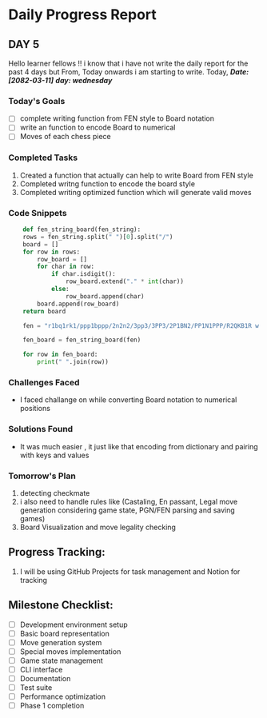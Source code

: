 # Daily Progress Report

## DAY 5
Hello learner fellows !! i know that i have not write the daily report for the past 4 days but From, Today onwards i am starting to write. Today, ***Date: [2082-03-11]*** ***day: wednesday***

### Today's Goals
- [ ] complete writing function from FEN style to Board notation
- [ ] write an function to encode Board to numerical
- [ ] Moves of each chess piece 

### Completed Tasks
1. Created a function that actually can help to write Board from FEN style
2. Completed writng function to encode the board style
3. Completed writing optimized function which will generate valid moves

### Code Snippets
```python
    def fen_string_board(fen_string):
    rows = fen_string.split(" ")[0].split("/")
    board = []
    for row in rows:
        row_board = []
        for char in row:
            if char.isdigit():
                row_board.extend("." * int(char))
            else:
                row_board.append(char)
        board.append(row_board)
    return board

    fen = "r1bq1rk1/ppp1bppp/2n2n2/3pp3/3PP3/2P1BN2/PP1N1PPP/R2QKB1R w KQ - 0 8"

    fen_board = fen_string_board(fen)

    for row in fen_board:
        print(" ".join(row))
```

### Challenges Faced
- I faced challange on while converting Board notation to numerical positions

### Solutions Found
- It was much easier , it just like that encoding from dictionary and pairing with keys and values

### Tomorrow's Plan
1. detecting checkmate
2. i also need to handle rules like (Castaling, En passant, Legal move generation considering game state, PGN/FEN parsing and saving games) 
3. Board Visualization and move legality checking 

## Progress Tracking:
1. I will be using GitHub Projects for task management and Notion for tracking

## Milestone Checklist:
- [ ] Development environment setup
- [ ] Basic board representation
- [ ] Move generation system
- [ ] Special moves implementation
- [ ] Game state management
- [ ] CLI interface
- [ ] Documentation
- [ ] Test suite
- [ ] Performance optimization
- [ ] Phase 1 completion
